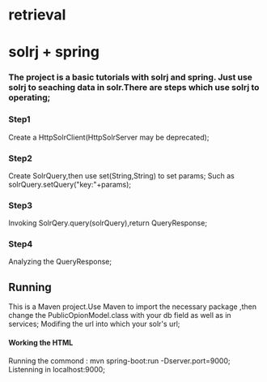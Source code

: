 # retrieval
<h1>solrj + spring</h1>
<h3>The project is a basic tutorials with solrj and spring.  
Just use solrj to seaching data in solr.There are steps which use solrj to operating;  </h3>
<h3>Step1</h3>  
Create a HttpSolrClient(HttpSolrServer may be deprecated);  
<h3>Step2  </h3>  
Create SolrQuery,then use set(String,String) to set params;  
Such as solrQuery.setQuery("key:"+params);  
<h3>Step3  </h3>  
Invoking SolrQery.query(solrQuery),return QueryResponse;  
<h3>Step4  </h3>  
Analyzing the QueryResponse;  

<h2>Running </h2>
This is a Maven project.Use Maven to import the necessary package ,then change the PublicOpionModel.class with your db field as well as in services;
Modifing the url into which your solr's url;<br>
<h4>Working the HTML</h4>
Running the commond : mvn spring-boot:run -Dserver.port=9000;<br>
Listenning in localhost:9000;

